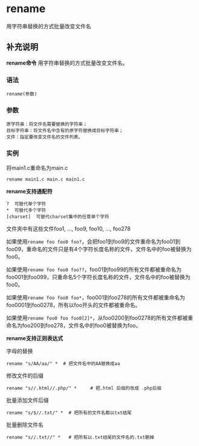rename
===

用字符串替换的方式批量改变文件名

## 补充说明

**rename命令** 用字符串替换的方式批量改变文件名。

### 语法

```shell
rename(参数)
```

### 参数

```shell
原字符串：将文件名需要替换的字符串；
目标字符串：将文件名中含有的原字符替换成目标字符串；
文件：指定要改变文件名的文件列表。
```

### 实例

将main1.c重命名为main.c

```shell
rename main1.c main.c main1.c
```

 **rename支持通配符**

```shell
?  可替代单个字符
*  可替代多个字符
[charset]  可替代charset集中的任意单个字符
```

文件夹中有这些文件foo1, ..., foo9, foo10, ..., foo278

如果使用`rename foo foo0 foo?`，会把foo1到foo9的文件重命名为foo01到foo09，重命名的文件只是有4个字符长度名称的文件，文件名中的foo被替换为foo0。

如果使用`rename foo foo0 foo??`，foo01到foo99的所有文件都被重命名为foo001到foo099，只重命名5个字符长度名称的文件，文件名中的foo被替换为foo0。

如果使用`rename foo foo0 foo*`，foo001到foo278的所有文件都被重命名为foo0001到foo0278，所有以foo开头的文件都被重命名。

如果使用`rename foo0 foo foo0[2]*`，从foo0200到foo0278的所有文件都被重命名为foo200到foo278，文件名中的foo0被替换为foo。

 **rename支持正则表达式**

字母的替换

```shell
rename "s/AA/aa/" *  # 把文件名中的AA替换成aa
```

修改文件的后缀

```shell
rename "s//.html//.php/" *     # 把.html 后缀的改成 .php后缀
```

批量添加文件后缀

```shell
rename "s/$//.txt/" *  # 把所有的文件名都以txt结尾
```

批量删除文件名

```shell
rename "s//.txt//" *   # 把所有以.txt结尾的文件名的.txt删掉
```


<!-- Linux命令行搜索引擎：https://jaywcjlove.github.io/linux-command/ -->